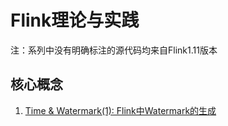 # Flink理论与实践

注：系列中没有明确标注的源代码均来自Flink1.11版本

## 核心概念

1. [Time & Watermark(1): Flink中Watermark的生成](/engineering/flink/time1.md)